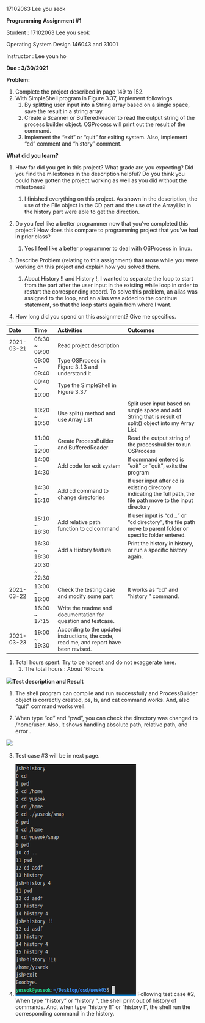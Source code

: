﻿17102063 Lee you seok

**Programming Assignment #1**

Student : 17102063 Lee you seok

Operating System Design 146043 and 31001

Instructor : Lee youn ho

**Due : 3/30/2021**

**Problem:**

1. Complete the project described in page 149 to 152.
1. With SimpleShell program in Figure 3.37, implement followings
   1. By splitting user input into a String array based on a single space, save the result in a string array. 
   1. Create a Scanner or BufferedReader to read the output string of the process builder object. OSProcess will print out the result of the command.
   1. Implement the “exit” or “quit” for exiting system. Also, implement “cd” comment and “history” comment. 

**What did you learn?**

1. How far did you get in this project? What grade are you expecting? Did you find the milestones in the description helpful? Do you think you could have gotten the project working as well as you did without the milestones? 
   1. I finished everything on this project. As shown in the description, the use of the File object in the CD part and the use of the ArrayList in the history part were able to get the direction.
1. Do you feel like a better programmer now that you’ve completed this project? How does this compare to programming project that you’ve had in prior class?
   1. Yes I feel like a better programmer to deal with OSProcess in linux. 
1. Describe Problem (relating to this assignment) that arose while you were working on this project and explain how you solved them. 
   1. About History !! and History !<number>, I wanted to separate the loop to start from the part after the user input in the existing while loop in order to restart the corresponding record. To solve this problem, an alias was assigned to the loop, and an alias was added to the continue statement, so that the loop starts again from where I want.



1. How long did you spend on this assignment? Give me specifics.

|**Date**|**Time**|**Activities**|**Outcomes**|
| :- | :- | :- | :- |
|2021-03-21|08:30 ~ 09:00|Read project description||
||09:00 ~ 09:40|Type OSProcess in Figure 3.13 and understand it||
||09:40 ~ 10:00|Type the SimpleShell in Figure 3.37||
||10:20 ~ 10:50|Use split() method and use Array List |Split user input based on single space and add String that is result of split() object into my Array List|
||11:00 ~ 12:00|Create ProcessBuilder and BufferedReader |Read the output string of the processbuilder to run OSProcess|
||14:00 ~ 14:30|Add code for exit system|If command entered is “exit” or “quit”, exits the program|
||14:30 ~ 15:10|Add cd command to change directories|If user input after cd is existing directory indicating the full path, the file path move to the input directory |
||15:10 ~ 16:30|Add relative path function to cd command|If user input is “cd ..” or “cd directory”, the file path move to parent folder or specific folder entered.|
||16:30 ~ 18:30|Add a History feature|Print the history in history, or run a specific history again.|
||20:30 ~ 22:30|||
|2021-03-22|13:00 ~ 16:00|Check the testing case and modify some part|It works as “cd” and “history <number>” command.|
||16:00 ~ 17:15|Write the readme and documentation for question and testcase.||
|2021-03-23|19:00 ~ 19:30|According to the updated instructions, the code, read me, and report have been revised.||
1. Total hours spent.  Try to be honest and do not exaggerate here. 
   1. The total hours : About 16hours 

![](Aspose.Words.1291ac8a-c5fe-495a-9bd9-d8d7a334cd5b.001.png)**Test description and Result**

1. The shell program can compile and run successfully and ProcessBuilder object is correctly created, ps, ls, and cat command works. And, also “quit” command works well.









1. When type “cd” and “pwd”, you can check the directory was changed to /home/user. Also, it shows handling absolute path, relative path, and error .

![](Aspose.Words.1291ac8a-c5fe-495a-9bd9-d8d7a334cd5b.002.png)












3. Test case #3 will be in next page.



1. ![](Aspose.Words.1291ac8a-c5fe-495a-9bd9-d8d7a334cd5b.003.png) Following test case #2, When type “history” or “history <number>”, the shell print out of history of commands. And, when type “history !!” or “history !<number>”, the shell run the corresponding command in the history. 

